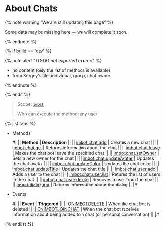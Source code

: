 # About Chats

{% note warning "We are still updating this page" %}

Some data may be missing here — we will complete it soon.

{% endnote %}

{% if build == 'dev' %}

{% note alert "TO-DO _not exported to prod_" %}

- no content (only the list of methods is available)
- from Sergey's file: individual, group, chat owner

{% endnote %}

{% endif %}

> Scope: [`imbot`](../../scopes/permissions.md)
>
> Who can execute the method: any user

{% list tabs %}

- Methods

    #| 
    || **Method** | **Description** ||
    || [imbot.chat.add](./imbot-chat-add.md) | Creates a new chat ||
    || [imbot.chat.get](./imbot-chat-get.md) | Returns information about the chat ||
    || [imbot.chat.leave](./imbot-chat-leave.md) | Makes the chat bot leave the specified chat ||
    || [imbot.chat.setOwner](./imbot-chat-setOwner.md) | Sets a new owner for the chat ||
    || [imbot.chat.updateAvatar](./imbot-chat-updateAvatar.md) | Updates the chat avatar ||
    || [imbot.chat.updateColor](./imbot-chat-updateColor.md) | Updates the chat color ||
    || [imbot.chat.updateTitle](./imbot-chat-updateTitle.md) | Updates the chat title ||
    || [imbot.chat.user.add](./imbot-chat-user-add.md) | Adds a user to the chat ||
    || [imbot.chat.user.list](./imbot-chat-user-list.md) | Returns the list of users in the chat ||
    || [imbot.chat.user.delete](./imbot-chat-user-delete.md) | Removes a user from the chat ||
    || [imbot.dialog.get](./imbot-dialog-get.md) | Returns information about the dialog ||
    |#

- Events

    #| 
    || **Event** | **Triggered** ||
    || [ONIMBOTDELETE](./events/on-imbot-delete.md) | When the chat bot is deleted ||
    || [ONIMBOTJOINCHAT](./events/on-imbot-join-chat.md) | When the chat bot receives information about being added to a chat (or personal conversation) ||
    |#

{% endlist %}